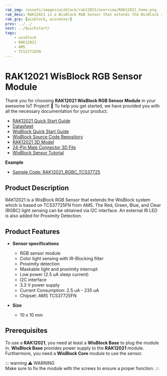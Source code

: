 ```yaml
---
rak_img: /assets/images/wisblock/rak12021/overview/RAK12021_home.png
rak_desc: RAK12021 is a WisBlock RGB Sensor that extends the WisBlock system which is based on TCS37725FN from AMS. The Red, Green, Blue, and Clear (RGBC) light sensing can be obtained via I2C interface.
rak_grp: [wisblock, wissensor]
prev: ../../
next: ../Quickstart/
tags:
    - wisblock
    - RAK12021
    - AMS
    - TCS37725FN
---
```


# RAK12021 WisBlock RGB Sensor Module

Thank you for choosing **RAK12021 WisBlock RGB Sensor Module** in your awesome IoT Project! 🎉 To help you get started, we have provided you with all the necessary documentation for your product.

* [RAK12021 Quick Start Guide](../Quickstart/)
* [Datasheet](../Datasheet/)
* <a href="../../Quickstart/" target="_blank">WisBlock Quick Start Guide</a>
* [WisBlock Source Code Repository](https://github.com/RAKWireless/WisBlock/)
* [RAK12021 3D Model](https://downloads.rakwireless.com/3D_File/WisBlock/3D_RAK12021.stp)
* [24-Pin Male Connector 3D File](https://downloads.rakwireless.com/3D_File/Accessory/WisConnector/M24S1003K6M.stp)
* [WisBlock Sensor Tutorial](/Knowledge-Hub/Learn/WisBlock-Sensor-Tutorial/)

**Example**

* [Sample Code: RAK12021_RGBC_TCS37725](https://github.com/RAKWireless/WisBlock/tree/master/examples/common/sensors/RAK12021_RGBC_TCS37725)

## Product Description

RAK12021 is a WisBlock RGB Sensor that extends the WisBlock system which is based on TCS37725FN from AMS. The Red, Green, Blue, and Clear (RGBC) light sensing can be obtained via I2C interface. An external IR LED is also added for Proximity Detection.

## Product Features

* **Sensor specifications**
    * RGB sensor module
    * Color light sensing with IR-Blocking filter 
    * Proximity detection
    * Maskable light and proximity interrupt 
    * Low power (2.5&nbsp;uA sleep current)
    * I2C interface
    * 3.3&nbsp;V power supply
    * Current Consumption: 2.5&nbsp;uA - 235&nbsp;uA
    * Chipset: AMS TCS37725FN
  
* **Size**
    * 10 x 10&nbsp;mm

## Prerequisites

To use a **RAK12021**, you need at least a **WisBlock Base** to plug the module in. **WisBlock Base** provides power supply to the **RAK12021** module. Furthermore, you need a **WisBlock Core** module to use the sensor.

::: warning ⚠️ WARNING    
Make sure to fix the module with the screws to ensure a proper function.
:::
